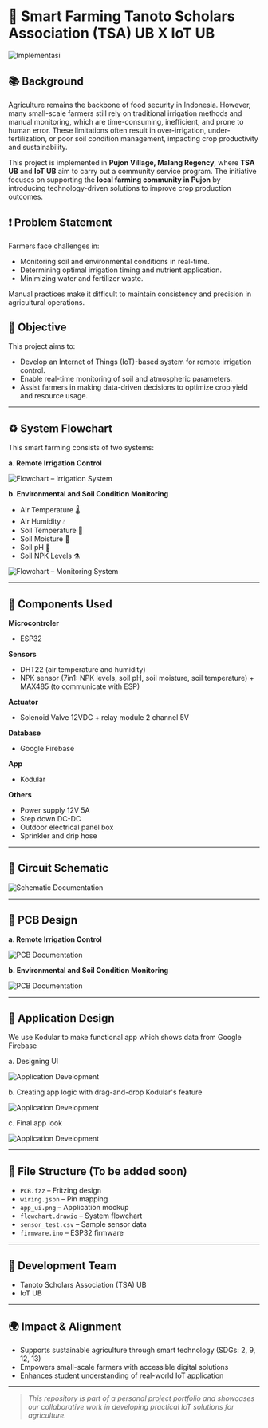 # 🌱 Smart Farming Tanoto Scholars Association (TSA) UB X IoT UB

![Implementasi](https://raw.githubusercontent.com/stnrliza/iot-smart-farming/main/images/Dokumentasi-1_Implementasi.jpg)

## 📚 Background
Agriculture remains the backbone of food security in Indonesia. However, many small-scale farmers still rely on traditional irrigation methods and manual monitoring, which are time-consuming, inefficient, and prone to human error. These limitations often result in over-irrigation, under-fertilization, or poor soil condition management, impacting crop productivity and sustainability.

This project is implemented in **Pujon Village, Malang Regency**, where **TSA UB** and **IoT UB** aim to carry out a community service program. The initiative focuses on supporting the **local farming community in Pujon** by introducing technology-driven solutions to improve crop production outcomes.

## ❗ Problem Statement
Farmers face challenges in:
* Monitoring soil and environmental conditions in real-time.
* Determining optimal irrigation timing and nutrient application.
* Minimizing water and fertilizer waste.

Manual practices make it difficult to maintain consistency and precision in agricultural operations.

## 🌟 Objective
This project aims to:
* Develop an Internet of Things (IoT)-based system for remote irrigation control.
* Enable real-time monitoring of soil and atmospheric parameters.
* Assist farmers in making data-driven decisions to optimize crop yield and resource usage.

---

## ♻️ System Flowchart
This smart farming consists of two systems:

**a. Remote Irrigation Control**

![Flowchart – Irrigation System](https://raw.githubusercontent.com/stnrliza/iot-smart-farming/main/images/flowchart-irrigation.png)

**b. Environmental and Soil Condition Monitoring**

  * Air Temperature 🌡️
  * Air Humidity 💧
  * Soil Temperature 🌱
  * Soil Moisture 🌾
  * Soil pH 🧪
  * Soil NPK Levels ⚗️

![Flowchart – Monitoring System](https://raw.githubusercontent.com/stnrliza/iot-smart-farming/main/images/flowchart-monitoring.png)

---

## 🧰 Components Used
**Microcontroler**
  * ESP32

**Sensors**
  * DHT22 (air temperature and humidity)
  * NPK sensor (7in1: NPK levels, soil pH, soil moisture, soil temperature) + MAX485 (to communicate with ESP)

**Actuator**
  * Solenoid Valve 12VDC + relay module 2 channel 5V
    
**Database**
  * Google Firebase
    
**App**
  * Kodular

**Others**
  * Power supply 12V 5A
  * Step down DC-DC
  * Outdoor electrical panel box
  * Sprinkler and drip hose

---

## 🔌 Circuit Schematic
![Schematic Documentation](https://raw.githubusercontent.com/stnrliza/iot-smart-farming/main/images/Dokumentasi-10_Skematik.png)

---

## 📐 PCB Design
**a. Remote Irrigation Control**

![PCB Documentation](https://raw.githubusercontent.com/stnrliza/iot-smart-farming/main/images/Dokumentasi-2_PCB.jpg)

**b. Environmental and Soil Condition Monitoring**

![PCB Documentation](https://raw.githubusercontent.com/stnrliza/iot-smart-farming/main/images/Dokumentasi-3_PCB.jpg)

---

## 📱 Application Design
We use Kodular to make functional app which shows data from Google Firebase

a. Designing UI

![Application Development](https://raw.githubusercontent.com/stnrliza/iot-smart-farming/main/images/Dokumentasi-7_Pembuatan%20Aplikasi.jpg)

b. Creating app logic with drag-and-drop Kodular's feature

![Application Development](https://raw.githubusercontent.com/stnrliza/iot-smart-farming/main/images/Dokumentasi-8_Pembuatan%20Aplikasi.jpg)

c. Final app look

![Application Development](https://raw.githubusercontent.com/stnrliza/iot-smart-farming/main/images/Dokumentasi-9_Pembuatan%20Aplikasi.jpg)

---

## 📂 File Structure (To be added soon)
* `PCB.fzz` – Fritzing design
* `wiring.json` – Pin mapping
* `app_ui.png` – Application mockup
* `flowchart.drawio` – System flowchart
* `sensor_test.csv` – Sample sensor data
* `firmware.ino` – ESP32 firmware

---

## 👥 Development Team
* Tanoto Scholars Association (TSA) UB
* IoT UB

---

## 🌍 Impact & Alignment
* Supports sustainable agriculture through smart technology (SDGs: 2, 9, 12, 13)
* Empowers small-scale farmers with accessible digital solutions
* Enhances student understanding of real-world IoT application

---

> *This repository is part of a personal project portfolio and showcases our collaborative work in developing practical IoT solutions for agriculture.*
